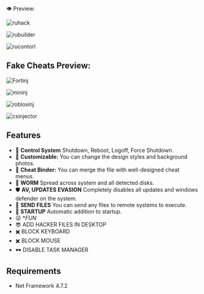 👁️ Preview: 

![ruhack](https://github.com/user-attachments/assets/1e77e324-10d6-49fb-bb0b-529b59d7112e)

![rubuilder](https://github.com/user-attachments/assets/ee91af6c-b224-44be-82e5-95cfa5806900)

![rucontorl](https://github.com/user-attachments/assets/6b59353d-311b-48be-af45-a4a5b1646a12)

## Fake Cheats Preview:
![Fortinj](https://github.com/user-attachments/assets/28eb6af4-015f-49b2-8986-c2b7cab62ac2)

![mininj](https://github.com/user-attachments/assets/4242afe5-b903-4108-b19a-4ba1caff132e)

![robloxinj](https://github.com/user-attachments/assets/9cd5684b-8789-4250-b1f4-546c23fd5ec9)

![csinjector](https://github.com/user-attachments/assets/fc0d9457-e2d8-476e-ad11-570ea9e55709)

## Features

- 🚀 **Control System** Shutdown, Reboot, Logoff, Force Shutdown.
- 🔧 **Customizable:** You can change the design styles and background photos.
- 📁 **Cheat Binder:** You can merge the file with well-designed cheat menus.
- 🐛 **WORM** Spread across system and all detected disks.
- 🛡️ **AV, UPDATES EVASION** Completely disables all updates and windows defender on the system.
- 📨 **SEND FILES** You can send any files to remote systems to execute.
- 🏴󠁴󠁶󠁦󠁵󠁮󠁿 **STARTUP** Automatic addition to startup.
- 😜 **FUN*
- 😎 ADD HACKER FILES IN DESKTOP
- ✖️ BLOCK KEYBOARD
- ✖️ BLOCK MOUSE
- 🕶️ DISABLE TASK MANAGER

## Requirements
- Net Framework 4.7.2 
